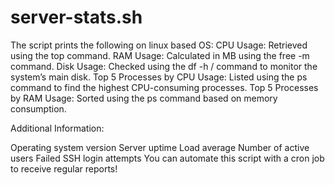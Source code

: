 ﻿# server-stats.sh
 The script prints the following on linux based OS:
 CPU Usage: Retrieved using the top command.
 RAM Usage: Calculated in MB using the free -m command.
 Disk Usage: Checked using the df -h / command to monitor the system’s main disk.
 Top 5 Processes by CPU Usage: Listed using the ps command to find the highest CPU-consuming processes.
 Top 5 Processes by RAM Usage: Sorted using the ps command based on memory consumption.

Additional Information:

Operating system version
Server uptime
Load average
Number of active users
Failed SSH login attempts
You can automate this script with a cron job to receive regular reports!
